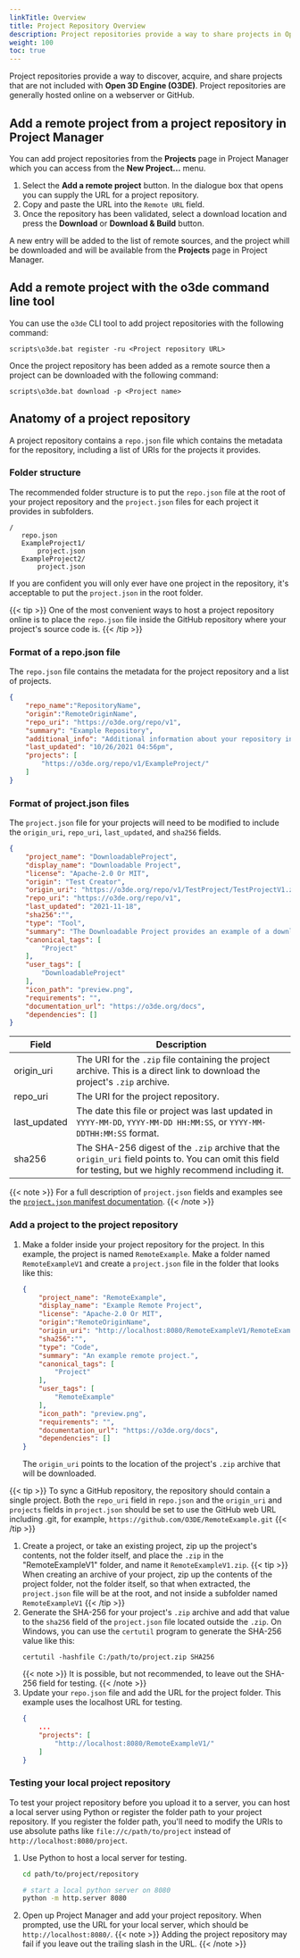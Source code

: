 ```yaml
---
linkTitle: Overview
title: Project Repository Overview
description: Project repositories provide a way to share projects in Open 3D Engine (O3DE).
weight: 100
toc: true
---
```



Project repositories provide a way to discover, acquire, and share projects that are not included with **Open 3D Engine (O3DE)**. Project repositories are generally hosted online on a webserver or GitHub.


## Add a remote project from a project repository in Project Manager

You can add project repositories from the **Projects** page in Project Manager which you can access from the **New Project...** menu.
1. Select the **Add a remote project** button. In the dialogue box that opens you can supply the URL for a project repository. 
1. Copy and paste the URL into the `Remote URL` field.
1. Once the repository has been validated, select a download location and press the **Download** or **Download & Build** button.

A new entry will be added to the list of remote sources, and the project whill be downloaded and will be available from the **Projects** page in Project Manager.

## Add a remote project with the o3de command line tool

You can use the `o3de` CLI tool to add project repositories with the following command:
```
scripts\o3de.bat register -ru <Project repository URL>
```
Once the project repository has been added as a remote source then a project can be downloaded with the following command:
```
scripts\o3de.bat download -p <Project name>
```

## Anatomy of a project repository  

A project repository contains a `repo.json` file which contains the metadata for the repository, including a list of URIs for the projects it provides.

### Folder structure

The recommended folder structure is to put the `repo.json` file at the root of your project repository and the `project.json` files for each project it provides in subfolders.  
```
/
   repo.json
   ExampleProject1/
       project.json
   ExampleProject2/
       project.json
```

If you are confident you will only ever have one project in the repository, it's acceptable to put the `project.json` in the root folder.

{{< tip >}}
One of the most convenient ways to host a project repository online is to place the `repo.json` file inside the GitHub repository where your project's source code is.
{{< /tip >}}

### Format of a repo.json file
The `repo.json` file contains the metadata for the project repository and a list of projects.

```json
{
    "repo_name":"RepositoryName",
    "origin":"RemoteOriginName",
    "repo_uri": "https://o3de.org/repo/v1",
    "summary": "Example Repository",
    "additional_info": "Additional information about your repository including HTML links to any relative website, documentation or licenses.",
    "last_updated": "10/26/2021 04:56pm",
    "projects": [
        "https://o3de.org/repo/v1/ExampleProject/"
    ]
}
```

### Format of project.json files 

The `project.json` file for your projects will need to be modified to include the `origin_uri`, `repo_uri`, `last_updated`, and `sha256` fields.
```json
{
    "project_name": "DownloadableProject",
    "display_name": "Downloadable Project",
    "license": "Apache-2.0 Or MIT",
    "origin": "Test Creator",
    "origin_uri": "https://o3de.org/repo/v1/TestProject/TestProjectV1.zip",
    "repo_uri": "https://o3de.org/repo/v1", 
    "last_updated": "2021-11-18",
    "sha256":"",
    "type": "Tool",
    "summary": "The Downloadable Project provides an example of a downloadable project.",
    "canonical_tags": [
        "Project"
    ],
    "user_tags": [
        "DownloadableProject"
    ],
    "icon_path": "preview.png",
    "requirements": "",
    "documentation_url": "https://o3de.org/docs",
    "dependencies": []
}
```
| Field | Description |
| --- | --- |
| origin_uri | The URI for the `.zip` file containing the project archive.  This is a direct link to download the project's `.zip` archive. |
| repo_uri | The URI for the project repository. |
| last_updated | The date this file or project was last updated in `YYYY-MM-DD`, `YYYY-MM-DD HH:MM:SS`, or `YYYY-MM-DDTHH:MM:SS` format. |
| sha256 | The SHA-256 digest of the `.zip` archive that the `origin_uri` field points to.  You can omit this field for testing, but we highly recommend including it. |

{{< note >}}
For a full description of `project.json` fields and examples see the [`project.json` manifest documentation](/docs/user-guide/project-config/).
{{< /note >}}

### Add a project to the project repository
1.  Make a folder inside your project repository for the project.  In this example, the project is named `RemoteExample`. Make a folder named `RemoteExampleV1` and create a `project.json` file in the folder that looks like this:
    ```json
    {
        "project_name": "RemoteExample",
        "display_name": "Example Remote Project",
        "license": "Apache-2.0 Or MIT",
        "origin":"RemoteOriginName",
        "origin_uri": "http://localhost:8080/RemoteExampleV1/RemoteExampleV1.zip",
        "sha256":"",
        "type": "Code",
        "summary": "An example remote project.",
        "canonical_tags": [
            "Project"
        ],
        "user_tags": [
            "RemoteExample"
        ],
        "icon_path": "preview.png",
        "requirements": "",
        "documentation_url": "https://o3de.org/docs",
        "dependencies": []
    }
    ```

    The `origin_uri` points to the location of the project's `.zip` archive that will be downloaded.

{{< tip >}}
To sync a GitHub repository, the repository should contain a single project. Both the ``repo_uri`` field in ``repo.json`` and the ``origin_uri`` and ``projects`` fields in ``project.json`` should be set to use the GitHub web URL including .git, for example, ``https://github.com/O3DE/RemoteExample.git``
{{< /tip >}}

1. Create a project, or take an existing project, zip up the project's contents, not the folder itself, and place the `.zip` in the "RemoteExampleV1" folder, and name it `RemoteExampleV1.zip`.
{{< tip >}}
When creating an archive of your project, zip up the contents of the project folder, not the folder itself, so that when extracted, the `project.json` file will be at the root, and not inside a subfolder named `RemoteExampleV1` 
{{< /tip >}}
1. Generate the SHA-256 for your project's `.zip` archive and add that value to the `sha256` field of the `project.json` file located outside the `.zip`.  On Windows, you can use the `certutil` program to generate the SHA-256 value like this:
    ```
    certutil -hashfile C:/path/to/project.zip SHA256
    ```
    {{< note >}}
It is possible, but not recommended, to leave out the SHA-256 field for testing.
{{< /note >}}
1. Update your `repo.json` file and add the URL for the project folder.  This example uses the localhost URL for testing.
    ```json
    {
        ...
        "projects": [
            "http://localhost:8080/RemoteExampleV1/"
        ]
    }
    ```


### Testing your local project repository

To test your project repository before you upload it to a server, you can host a local server using Python or register the folder path to your project repository. If you register the folder path, you'll need to modify the URIs to use absolute paths like `file://c/path/to/project` instead of `http://localhost:8080/project`.

1. Use Python to host a local server for testing.
    ```bash
    cd path/to/project/repository 
    
    # start a local python server on 8080
    python -m http.server 8080
    ```
1. Open up Project Manager and add your project repository.  When prompted, use the URL for your local server, which should be `http://localhost:8080/`.
{{< note >}}
Adding the project repository may fail if you leave out the trailing slash in the URL.
{{< /note >}}